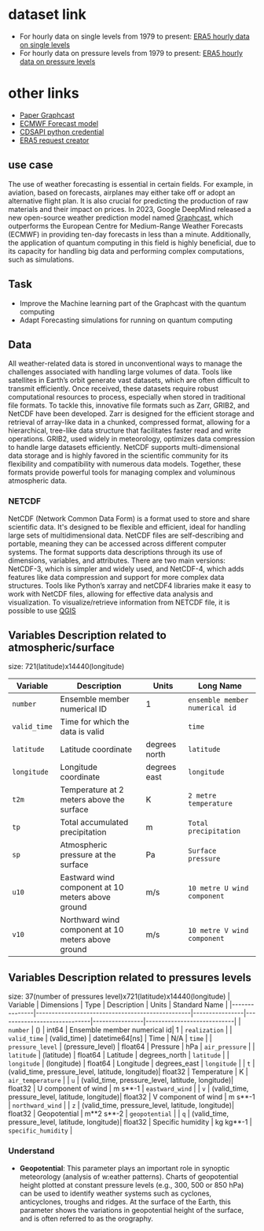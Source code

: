 # dataset link

- For hourly data on single levels from 1979 to present: [ERA5 hourly data on single levels](https://cds.climate.copernicus.eu/cdsapp#!/dataset/reanalysis-era5-single-levels?tab=form)
- For hourly data on pressure levels from 1979 to present: [ERA5 hourly data on pressure levels](https://cds.climate.copernicus.eu/cdsapp#!/dataset/reanalysis-era5-pressure-levels?tab=form)
# other links
- [Paper Graphcast](https://www.science.org/doi/epdf/10.1126/science.adi2336)
- [ECMWF Forecast model](https://confluence.ecmwf.int/display/FUG/Section+5.3.1+M-climate,+the+ENS+Model+Climate)
- [CDSAPI python credential](https://cds.climate.copernicus.eu/how-to-api)
- [ERA5 request creator](https://cds.climate.copernicus.eu/datasets/reanalysis-era5-single-levels?tab=download#manage-licences)

## use case
The use of weather forecasting is essential in certain fields. For example, in aviation, based on forecasts, airplanes may either take off or adopt an alternative flight plan. It is also crucial for predicting the production of raw materials and their impact on prices. In 2023, Google DeepMind released a new open-source weather prediction model named [Graphcast](https://github.com/google-deepmind/graphcast), which outperforms the European Centre for Medium-Range Weather Forecasts (ECMWF) in providing ten-day forecasts in less than a minute. Additionally, the application of quantum computing in this field is highly beneficial, due to its capacity for handling big data and performing complex computations, such as simulations.
## Task 
- Improve the Machine learning part of the Graphcast with the quantum computing
- Adapt Forecasting simulations for running on quantum computing
## Data
All weather-related data is stored in unconventional ways to manage the challenges associated with handling large volumes of data. Tools like satellites in Earth’s orbit generate vast datasets, which are often difficult to transmit efficiently. Once received, these datasets require robust computational resources to process, especially when stored in traditional file formats. To tackle this, innovative file formats such as Zarr, GRIB2, and NetCDF have been developed. Zarr is designed for the efficient storage and retrieval of array-like data in a chunked, compressed format, allowing for a hierarchical, tree-like data structure that facilitates faster read and write operations. GRIB2, used widely in meteorology, optimizes data compression to handle large datasets efficiently. NetCDF supports multi-dimensional data storage and is highly favored in the scientific community for its flexibility and compatibility with numerous data models. Together, these formats provide powerful tools for managing complex and voluminous atmospheric data.
### NETCDF
NetCDF (Network Common Data Form) is a format used to store and share scientific data. It's designed to be flexible and efficient, ideal for handling large sets of multidimensional data. NetCDF files are self-describing and portable, meaning they can be accessed across different computer systems. The format supports data descriptions through its use of dimensions, variables, and attributes. There are two main versions: NetCDF-3, which is simpler and widely used, and NetCDF-4, which adds features like data compression and support for more complex data structures. Tools like Python’s xarray and netCDF4 libraries make it easy to work with NetCDF files, allowing for effective data analysis and visualization.
To visualize/retrieve information from NETCDF file, it is possible to use [QGIS](https://qgis.org/download/)
## Variables Description related to atmospheric/surface
size: 721(latitude)x14440(longitude)


| Variable     | Description                                       | Units         | Long Name         |
|--------------|---------------------------------------------------|---------------|------------------------------|
| `number`     | Ensemble member numerical ID                      | 1             | `ensemble member numerical id` |
| `valid_time` | Time for which the data is valid                  |               | `time`                       |
| `latitude`   | Latitude coordinate                               | degrees north | `latitude`                   |
| `longitude`  | Longitude coordinate                              | degrees east  | `longitude`                  |
| `t2m`        | Temperature at 2 meters above the surface         | K             | `2 metre temperature`        |
| `tp`         | Total accumulated precipitation                   | m             | `Total precipitation`        |
| `sp`         | Atmospheric pressure at the surface               | Pa            | `Surface pressure`           |
| `u10`        | Eastward wind component at 10 meters above ground | m/s           | `10 metre U wind component`  |
| `v10`        | Northward wind component at 10 meters above ground| m/s           | `10 metre V wind component`  |
## Variables Description related to pressures levels 
size: 37(number of pressures level)x721(latitude)x14440(longitude)
| Variable      | Dimensions                                      | Type           | Description                 | Units          |  Standard Name      |
|---------------|-------------------------------------------------|----------------|-----------------------------|----------------|----------------------------|
| `number`      | ()                                              | int64          | Ensemble member numerical id| 1              | `realization`              |
| `valid_time`  | (valid_time)                                    | datetime64[ns] | Time                        | N/A            | `time`                     |
| `pressure_level` | (pressure_level)                            | float64        | Pressure                    | hPa            | `air_pressure`             |
| `latitude`    | (latitude)                                      | float64        | Latitude                    | degrees_north  | `latitude`                 |
| `longitude`   | (longitude)                                     | float64        | Longitude                   | degrees_east   | `longitude`                |
| `t`           | (valid_time, pressure_level, latitude, longitude)| float32       | Temperature                 | K              | `air_temperature`          |
| `u`           | (valid_time, pressure_level, latitude, longitude)| float32       | U component of wind         | m s**-1        | `eastward_wind`            |
| `v`           | (valid_time, pressure_level, latitude, longitude)| float32       | V component of wind         | m s**-1        | `northward_wind`           |
| `z`           | (valid_time, pressure_level, latitude, longitude)| float32       | Geopotential                | m\*\*2 s**-2     | `geopotential`             |
| `q`           | (valid_time, pressure_level, latitude, longitude)| float32       | Specific humidity           | kg kg**-1      | `specific_humidity`        |

### Understand 
- **Geopotential**:
This parameter plays an important role in synoptic meteorology (analysis of w:eather patterns). Charts of geopotential height plotted at constant pressure levels (e.g., 300, 500 or 850 hPa) can be used to identify weather systems such as cyclones, anticyclones, troughs and ridges. At the surface of the Earth, this parameter shows the variations in geopotential height of the surface, and is often referred to as the orography.

